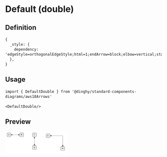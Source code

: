 # Default (double)

## Definition

```
{
  _style: { 
    dependency: 'edgeStyle=orthogonalEdgeStyle;html=1;endArrow=block;elbow=vertical;startArrow=block;startFill=1;endFill=1;strokeColor=#545B64;rounded=0;',
  },
}
```

## Usage

```
import { DefaultDouble } from '@dinghy/standard-components-diagrams/aws18Arrows'

<DefaultDouble/>
```

## Preview

<img src="./default-double.png" width="200"/>
